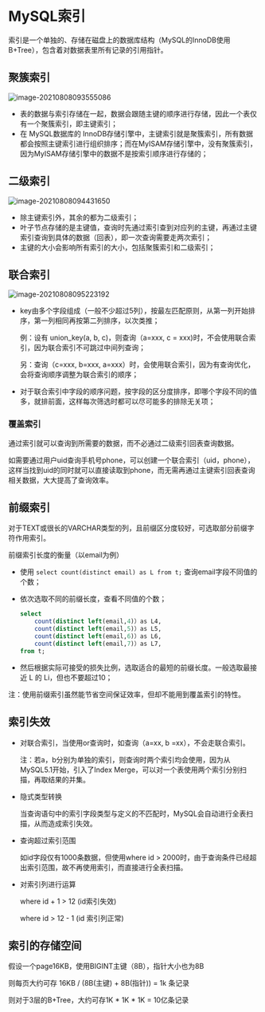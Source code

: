 # MySQL索引

索引是一个单独的、存储在磁盘上的数据库结构（MySQL的InnoDB使用B+Tree），包含着对数据表里所有记录的引用指针。

## 聚簇索引

![image-20210808093555086](https://cdn.jsdelivr.net/gh/NAMZseng/Picture/img/image-20210808093555086.png)

-   表的数据与索引存储在一起，数据会跟随主键的顺序进行存储，因此一个表仅有一个聚簇索引，即主键索引；
-   在 MySQL数据库的 InnoDB存储引擎中，主键索引就是聚簇索引，所有数据都会按照主键索引进行组织排序；而在MyISAM存储引擎中，没有聚簇索引，因为MyISAM存储引擎中的数据不是按索引顺序进行存储的；

## 二级索引

![image-20210808094431650](https://cdn.jsdelivr.net/gh/NAMZseng/Picture/img/image-20210808094431650.png)

-   除主键索引外，其余的都为二级索引；
-   叶子节点存储的是主键值，查询时先通过索引查到对应列的主键，再通过主键索引查询到具体的数据（回表），即一次查询需要走两次索引；
-   主键的大小会影响所有索引的大小，包括聚簇索引和二级索引；

## 联合索引

![image-20210808095223192](https://cdn.jsdelivr.net/gh/NAMZseng/Picture/img/image-20210808095223192.png)

-   key由多个字段组成（一般不少超过5列），按最左匹配原则，从第一列开始排序，第一列相同再按第二列排序，以次类推；

    例：设有 union_key(a, b, c)，则查询（a=xxx, c = xxx)时，不会使用联合索引，因为联合索引不可跳过中间列查询；

    另：查询（c=xxx, b=xxx, a=xxx）时，会使用联合索引，因为有查询优化，会将查询顺序调整为联合索引的顺序；

-   对于联合索引中字段的顺序问题，按字段的区分度排序，即哪个字段不同的值多，就排前面，这样每次筛选时都可以尽可能多的排除无关项；

### 覆盖索引

通过索引就可以查询到所需要的数据，而不必通过二级索引回表查询数据。

如需要通过用户uid查询手机号phone，可以创建一个联合索引（uid，phone），这样当找到uid的同时就可以直接读取到phone，而无需再通过主键索引回表查询相关数据，大大提高了查询效率。

## 前缀索引

对于TEXT或很长的VARCHAR类型的列，且前缀区分度较好，可选取部分前缀字符作用索引。

前缀索引长度的衡量（以email为例）

-   使用 `select count(distinct email) as L from t;` 查询email字段不同值的个数；

-   依次选取不同的前缀长度，查看不同值的个数；

    ```sql
    select
        count(distinct left(email,4)）as L4,
        count(distinct left(email,5)）as L5,
        count(distinct left(email,6)）as L6,
        count(distinct left(email,7)）as L7,
    from t;
    ```

-   然后根据实际可接受的损失比例，选取适合的最短的前缀长度。一般选取最接近 L 的 Li，但也不要超过10；

注：使用前缀索引虽然能节省空间保证效率，但却不能用到覆盖索引的特性。

## 索引失效

-   对联合索引，当使用or查询时，如查询（a=xx, b =xx），不会走联合索引。

    注：若a，b分别为单独的索引，则查询时两个索引均会使用，因为从MySQL5.1开始，引入了Index Merge，可以对一个表使用两个索引分别扫描，再取结果的并集。

-   隐式类型转换

    当查询语句中的索引字段类型与定义的不匹配时，MySQL会自动进行全表扫描，从而造成索引失效。

-   查询超过索引范围

    如id字段仅有1000条数据，但使用where id > 2000时，由于查询条件已经超出索引范围，故不再使用索引，而直接进行全表扫描。

-   对索引列进行运算

    where id + 1 > 12		(id索引失效)

    where id > 12 - 1		 (id 索引列正常)

## 索引的存储空间

假设一个page16KB，使用BIGINT主键（8B），指针大小也为8B

则每页大约可存 16KB / (8B(主键) + 8B(指针)) = 1k 条记录

则对于3层的B+Tree，大约可存1K * 1K * 1K = 10亿条记录